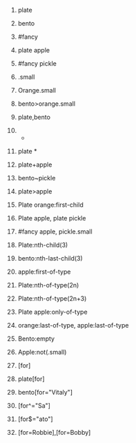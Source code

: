 1. plate

2. bento

3. #fancy

4. plate apple

5. #fancy pickle

6. .small

7. Orange.small

8. bento>orange.small

9. plate,bento

10. *

11. plate *

12. plate+apple

13. bento~pickle

14. plate>apple

15. Plate orange:first-child

16. Plate apple, plate pickle

17. #fancy apple, pickle.small

18. Plate:nth-child(3)

19. bento:nth-last-child(3)

20. apple:first-of-type

21. Plate:nth-of-type(2n)

22. Plate:nth-of-type(2n+3)

23. Plate apple:only-of-type

24. orange:last-of-type, apple:last-of-type

25. Bento:empty

26. Apple:not(.small)

27. [for]

28. plate[for]

29. bento[for="Vitaly"]

30. [for^="Sa"]

31. [for$="ato"]

32. [for=Robbie],[for=Bobby]

    


